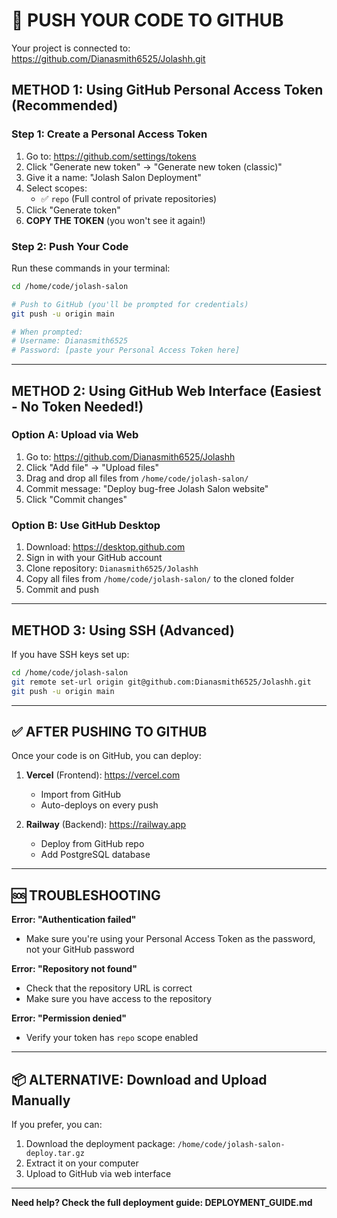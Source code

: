 # 🚀 PUSH YOUR CODE TO GITHUB

Your project is connected to: https://github.com/Dianasmith6525/Jolashh.git

## METHOD 1: Using GitHub Personal Access Token (Recommended)

### Step 1: Create a Personal Access Token

1. Go to: https://github.com/settings/tokens
2. Click "Generate new token" → "Generate new token (classic)"
3. Give it a name: "Jolash Salon Deployment"
4. Select scopes:
   - ✅ `repo` (Full control of private repositories)
5. Click "Generate token"
6. **COPY THE TOKEN** (you won't see it again!)

### Step 2: Push Your Code

Run these commands in your terminal:

```bash
cd /home/code/jolash-salon

# Push to GitHub (you'll be prompted for credentials)
git push -u origin main

# When prompted:
# Username: Dianasmith6525
# Password: [paste your Personal Access Token here]
```

---

## METHOD 2: Using GitHub Web Interface (Easiest - No Token Needed!)

### Option A: Upload via Web

1. Go to: https://github.com/Dianasmith6525/Jolashh
2. Click "Add file" → "Upload files"
3. Drag and drop all files from `/home/code/jolash-salon/`
4. Commit message: "Deploy bug-free Jolash Salon website"
5. Click "Commit changes"

### Option B: Use GitHub Desktop

1. Download: https://desktop.github.com
2. Sign in with your GitHub account
3. Clone repository: `Dianasmith6525/Jolashh`
4. Copy all files from `/home/code/jolash-salon/` to the cloned folder
5. Commit and push

---

## METHOD 3: Using SSH (Advanced)

If you have SSH keys set up:

```bash
cd /home/code/jolash-salon
git remote set-url origin git@github.com:Dianasmith6525/Jolashh.git
git push -u origin main
```

---

## ✅ AFTER PUSHING TO GITHUB

Once your code is on GitHub, you can deploy:

1. **Vercel** (Frontend): https://vercel.com
   - Import from GitHub
   - Auto-deploys on every push

2. **Railway** (Backend): https://railway.app
   - Deploy from GitHub repo
   - Add PostgreSQL database

---

## 🆘 TROUBLESHOOTING

**Error: "Authentication failed"**
- Make sure you're using your Personal Access Token as the password, not your GitHub password

**Error: "Repository not found"**
- Check that the repository URL is correct
- Make sure you have access to the repository

**Error: "Permission denied"**
- Verify your token has `repo` scope enabled

---

## 📦 ALTERNATIVE: Download and Upload Manually

If you prefer, you can:

1. Download the deployment package: `/home/code/jolash-salon-deploy.tar.gz`
2. Extract it on your computer
3. Upload to GitHub via web interface

---

**Need help? Check the full deployment guide: DEPLOYMENT_GUIDE.md**


